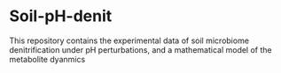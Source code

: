 # Soil-pH-denit
This repository contains the experimental data of soil microbiome denitrification under pH perturbations, and a mathematical model of the metabolite dyanmics
